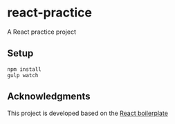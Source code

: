 react-practice
==============
A React practice project

## Setup ##
```
npm install
gulp watch
```

## Acknowledgments ##
This project is developed based on the [React boilerplate](https://github.com/jakemmarsh/react-rocket-boilerplate.git)


